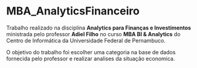 # MBA_AnalyticsFinanceiro
Trabalho realizado na disciplina **Analytics para Finanças e Investimentos** ministrada pelo professor **Adiel Filho** no curso **MBA BI & Analytics** do Centro de Informática da Universidade Federal de Pernambuco.

O objetivo do trabalho foi escolher uma categoria na base de dados fornecida pelo professor e realizar analises da situação economica.
